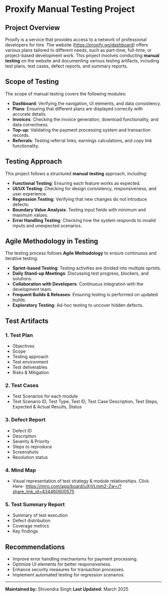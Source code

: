 # Proxify Manual Testing Project

## Project Overview
Proxify is a service that provides access to a network of professional developers for hire. The website (https://proxify.gg/dashboard) offers various plans tailored to different needs, such as part-time, full-time, or project-based development work. This project involves conducting **manual testing** on the website and documenting various testing artifacts, including test plans, test cases, defect reports, and summary reports.

## Scope of Testing
The scope of manual testing covers the following modules:
- **Dashboard**: Verifying the navigation, UI elements, and data consistency.
- **Plans**: Ensuring that different plans are displayed correctly with accurate details.
- **Invoices**: Checking the invoice generation, download functionality, and data correctness.
- **Top-up**: Validating the payment processing system and transaction records.
- **Referrals**: Testing referral links, earnings calculations, and copy link functionality.

## Testing Approach
This project follows a structured **manual testing** approach, including:
- **Functional Testing**: Ensuring each feature works as expected.
- **UI/UX Testing**: Checking for design consistency, responsiveness, and user experience.
- **Regression Testing**: Verifying that new changes do not introduce defects.
- **Boundary Value Analysis**: Testing input fields with minimum and maximum values.
- **Error Handling Testing**: Checking how the system responds to invalid inputs and unexpected scenarios.

## Agile Methodology in Testing
The testing process follows **Agile Methodology** to ensure continuous and iterative testing:
- **Sprint-based Testing**: Testing activities are divided into multiple sprints.
- **Daily Stand-up Meetings**: Discussing test progress, blockers, and solutions.
- **Collaboration with Developers**: Continuous integration with the development team.
- **Frequent Builds & Releases**: Ensuring testing is performed on updated builds.
- **Exploratory Testing**: Ad-hoc testing to uncover hidden defects.

## Test Artifacts
### 1. Test Plan
- Objectives
- Scope
- Testing approach
- Test environment
- Test deliverables
- Risks & Mitigation

### 2. Test Cases
- Test Scenarios for each module
- Test Scenario ID, Test Type, Test ID, Test Case Description, Test Steps, Expected & Actual Results, Status

### 3. Defect Report
- Defect ID
- Description
- Severity & Priority
- Steps to reproduce
- Screenshots
- Resolution status

### 4. Mind Map
- Visual representation of test strategy & module relationships.
  Click Here- https://miro.com/app/board/uXjVLmm2-Zw=/?share_link_id=434460600575

### 5. Test Summary Report
- Summary of test execution
- Defect distribution
- Coverage metrics
- Key findings

## Recommendations
- Improve error handling mechanisms for payment processing.
- Optimize UI elements for better responsiveness.
- Enhance security measures for transaction processes.
- Implement automated testing for regression scenarios.

---
 **Maintained by:** Shivendra Singh
 **Last Updated:** March 2025

